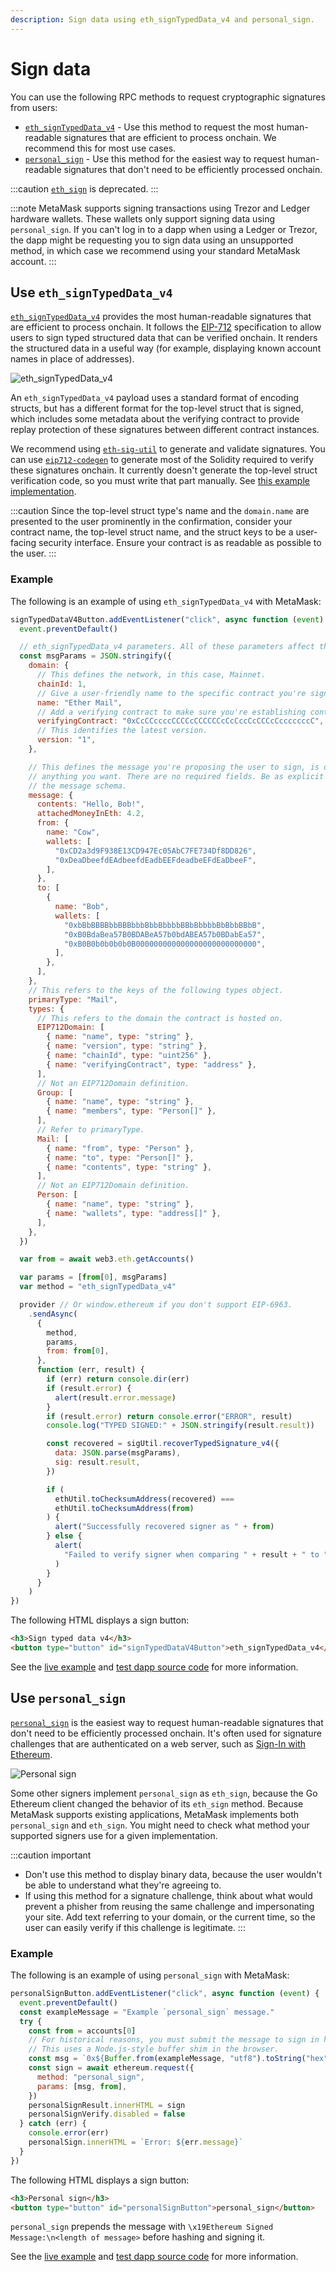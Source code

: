 ```yaml
---
description: Sign data using eth_signTypedData_v4 and personal_sign.
---
```


# Sign data

You can use the following RPC methods to request cryptographic signatures from users:

- [`eth_signTypedData_v4`](#use-eth_signtypeddata_v4) - Use this method to request the most human-readable
  signatures that are efficient to process onchain.
  We recommend this for most use cases.
- [`personal_sign`](#use-personal_sign) - Use this method for the easiest way to request human-readable
  signatures that don't need to be efficiently processed onchain.

:::caution
[`eth_sign`](../../concepts/signing-methods.md#eth_sign) is deprecated.
:::

:::note
MetaMask supports signing transactions using Trezor and Ledger hardware wallets.
These wallets only support signing data using `personal_sign`.
If you can't log in to a dapp when using a Ledger or Trezor, the dapp might be requesting you to
sign data using an unsupported method, in which case we recommend using your standard MetaMask account.
:::

## Use `eth_signTypedData_v4`

[`eth_signTypedData_v4`](/wallet/reference/json-rpc-methods/eth_signTypedData_v4)
provides the most human-readable signatures that are efficient to process onchain.
It follows the [EIP-712](https://eips.ethereum.org/EIPS/eip-712) specification to allow users to sign
typed structured data that can be verified onchain.
It renders the structured data in a useful way (for example, displaying known
account names in place of addresses).

<p align="center">

![eth_signTypedData_v4](../../assets/signTypedData.png)

</p>

An `eth_signTypedData_v4` payload uses a standard format of encoding structs, but has a different
format for the top-level struct that is signed, which includes some metadata about the verifying
contract to provide replay protection of these signatures between different contract instances.

We recommend using [`eth-sig-util`](https://github.com/MetaMask/eth-sig-util) to generate and
validate signatures.
You can use [`eip712-codegen`](https://github.com/danfinlay/eip712-codegen#readme) to generate most
of the Solidity required to verify these signatures onchain.
It currently doesn't generate the top-level struct verification code, so you must write that part manually.
See
[this example implementation](https://github.com/delegatable/delegatable-sol/blob/fb34bb259890417285f7185bc6500fb0ab8bf86f/contracts/Delegatable.sol#L80).

:::caution
Since the top-level struct type's name and the `domain.name` are presented to the user prominently
in the confirmation, consider your contract name, the top-level struct name, and the struct keys to
be a user-facing security interface.
Ensure your contract is as readable as possible to the user.
:::

### Example

The following is an example of using `eth_signTypedData_v4` with MetaMask:

```javascript title="index.js"
signTypedDataV4Button.addEventListener("click", async function (event) {
  event.preventDefault()

  // eth_signTypedData_v4 parameters. All of these parameters affect the resulting signature.
  const msgParams = JSON.stringify({
    domain: {
      // This defines the network, in this case, Mainnet.
      chainId: 1,
      // Give a user-friendly name to the specific contract you're signing for.
      name: "Ether Mail",
      // Add a verifying contract to make sure you're establishing contracts with the proper entity.
      verifyingContract: "0xCcCCccccCCCCcCCCCCCcCcCccCcCCCcCcccccccC",
      // This identifies the latest version.
      version: "1",
    },

    // This defines the message you're proposing the user to sign, is dapp-specific, and contains
    // anything you want. There are no required fields. Be as explicit as possible when building out
    // the message schema.
    message: {
      contents: "Hello, Bob!",
      attachedMoneyInEth: 4.2,
      from: {
        name: "Cow",
        wallets: [
          "0xCD2a3d9F938E13CD947Ec05AbC7FE734Df8DD826",
          "0xDeaDbeefdEAdbeefdEadbEEFdeadbeEFdEaDbeeF",
        ],
      },
      to: [
        {
          name: "Bob",
          wallets: [
            "0xbBbBBBBbbBBBbbbBbbBbbbbBBbBbbbbBbBbbBBbB",
            "0xB0BdaBea57B0BDABeA57b0bdABEA57b0BDabEa57",
            "0xB0B0b0b0b0b0B000000000000000000000000000",
          ],
        },
      ],
    },
    // This refers to the keys of the following types object.
    primaryType: "Mail",
    types: {
      // This refers to the domain the contract is hosted on.
      EIP712Domain: [
        { name: "name", type: "string" },
        { name: "version", type: "string" },
        { name: "chainId", type: "uint256" },
        { name: "verifyingContract", type: "address" },
      ],
      // Not an EIP712Domain definition.
      Group: [
        { name: "name", type: "string" },
        { name: "members", type: "Person[]" },
      ],
      // Refer to primaryType.
      Mail: [
        { name: "from", type: "Person" },
        { name: "to", type: "Person[]" },
        { name: "contents", type: "string" },
      ],
      // Not an EIP712Domain definition.
      Person: [
        { name: "name", type: "string" },
        { name: "wallets", type: "address[]" },
      ],
    },
  })

  var from = await web3.eth.getAccounts()

  var params = [from[0], msgParams]
  var method = "eth_signTypedData_v4"

  provider // Or window.ethereum if you don't support EIP-6963.
    .sendAsync(
      {
        method,
        params,
        from: from[0],
      },
      function (err, result) {
        if (err) return console.dir(err)
        if (result.error) {
          alert(result.error.message)
        }
        if (result.error) return console.error("ERROR", result)
        console.log("TYPED SIGNED:" + JSON.stringify(result.result))

        const recovered = sigUtil.recoverTypedSignature_v4({
          data: JSON.parse(msgParams),
          sig: result.result,
        })

        if (
          ethUtil.toChecksumAddress(recovered) ===
          ethUtil.toChecksumAddress(from)
        ) {
          alert("Successfully recovered signer as " + from)
        } else {
          alert(
            "Failed to verify signer when comparing " + result + " to " + from
          )
        }
      }
    )
})
```

The following HTML displays a sign button:

```html title="index.html"
<h3>Sign typed data v4</h3>
<button type="button" id="signTypedDataV4Button">eth_signTypedData_v4</button>
```

See the [live example](https://metamask.github.io/test-dapp/#signTypedDataV4) and
[test dapp source code](https://github.com/MetaMask/test-dapp) for more information.

## Use `personal_sign`

[`personal_sign`](/wallet/reference/json-rpc-methods/personal_sign) is the
easiest way to request human-readable signatures that don't need to be efficiently processed onchain.
It's often used for signature challenges that are authenticated on a web server, such as
[Sign-In with Ethereum](siwe.md).

<p align="center">

![Personal sign](../../assets/personal_sign.png)

</p>

Some other signers implement `personal_sign` as `eth_sign`, because the Go Ethereum client changed
the behavior of its `eth_sign` method.
Because MetaMask supports existing applications, MetaMask implements both `personal_sign` and `eth_sign`.
You might need to check what method your supported signers use for a given implementation.

:::caution important

- Don't use this method to display binary data, because the user wouldn't be able to understand what
  they're agreeing to.
- If using this method for a signature challenge, think about what would prevent a phisher from
  reusing the same challenge and impersonating your site.
  Add text referring to your domain, or the current time, so the user can easily verify if this
  challenge is legitimate.
  :::

### Example

The following is an example of using `personal_sign` with MetaMask:

```javascript title="index.js"
personalSignButton.addEventListener("click", async function (event) {
  event.preventDefault()
  const exampleMessage = "Example `personal_sign` message."
  try {
    const from = accounts[0]
    // For historical reasons, you must submit the message to sign in hex-encoded UTF-8.
    // This uses a Node.js-style buffer shim in the browser.
    const msg = `0x${Buffer.from(exampleMessage, "utf8").toString("hex")}`
    const sign = await ethereum.request({
      method: "personal_sign",
      params: [msg, from],
    })
    personalSignResult.innerHTML = sign
    personalSignVerify.disabled = false
  } catch (err) {
    console.error(err)
    personalSign.innerHTML = `Error: ${err.message}`
  }
})
```

The following HTML displays a sign button:

```html title="index.html"
<h3>Personal sign</h3>
<button type="button" id="personalSignButton">personal_sign</button>
```

`personal_sign` prepends the message with `\x19Ethereum Signed Message:\n<length of message>` before
hashing and signing it.

See the [live example](https://metamask.github.io/test-dapp/#personalSign) and
[test dapp source code](https://github.com/MetaMask/test-dapp) for more information.
